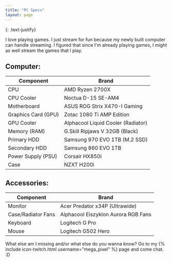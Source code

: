 ```yaml
---
title: "PC Specs"
layout: page
---
```


{: .text-justify}

I love playing games. I just stream for fun because my newly built computer can handle streaming. I figured that since I'm already playing games, I might as well stream the games that I play.

<h2>Computer:</h2>

| Component | Brand |
|-------|--------|
| CPU | AMD Ryzen 2700X |
| CPU Cooler | Noctua D-15 SE-AM4 |
| Motherboard | ASUS ROG Strix X470-I Gaming |
| Graphics Card (GPU) | Zotac 1080 Ti AMP Edition |
| GPU Cooler | Alphacool Liquid Cooler (Radiator) |
| Memory (RAM) | G.Skill Ripjaws V 32GB (Black) |
| Primary HDD| Samsung 970 EVO 1TB (M.2 SSD) |
| Secondary HDD | Samsung 860 EVO 1TB |
| Power Supply (PSU) | Corsair HX850i |
| Case | NZXT H200i |

<h2>Accessories:</h2>

| Component | Brand |
|-------|--------|
| Monitor | Acer Predator x34P (Ultrawide) |
| Case/Radiator Fans | Alphacool Eiszyklon Aurora RGB Fans |
| Keyboard | Logitech G Pro |
| Mouse | Logitech G502 Hero |

What else am I missing and/or what else do you wanna know? Go to my {% include icon-twitch.html username="mega_pixel" %} page and come chat. :D